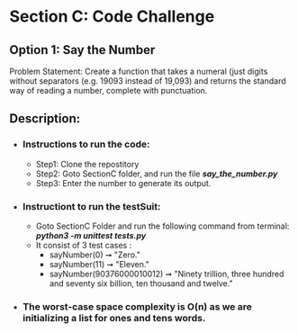 # Section C: Code Challenge

## Option 1: Say the Number
Problem Statement: Create a function that takes a numeral (just digits without separators (e.g. 19093 instead of 19,093) and returns the standard way of reading a number, complete with punctuation.

## Description:
- ### Instructions to run the code:
	- Step1: Clone the repostitory 
	- Step2: Goto SectionC folder, and run the file ***say_the_number.py***
	- Step3: Enter the number to generate its output.

- ### Instructiont to run the testSuit:
	- Goto SectionC Folder and run the following command from terminal: ***python3 -m unittest tests.py***
    - It consist of 3 test cases :
		- sayNumber(0) ➞ "Zero."
		- sayNumber(11) ➞ "Eleven."
		- sayNumber(90376000010012) ➞ "Ninety trillion, three hundred and seventy six billion, ten thousand and twelve."

- ### The worst-case space complexity is O(n) as we are initializing a list for ones and tens words.
